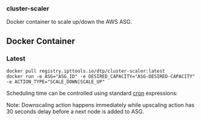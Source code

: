 ### cluster-scaler
Docker container to scale up/down the AWS ASG.  

## Docker Container
### Latest
```
docker pull registry.ipttools.io/dtp/cluster-scaler:latest
docker run -e ASG="ASG_ID" -e DESIRED_CAPACITY="ASG-DESIRED-CAPACITY" -e ACTION_TYPE="SCALE_DOWN|SCALE_UP"
```

Scheduling time can be controlled using standard [cron](https://en.wikipedia.org/wiki/Cron) expressions:


Note: Downscaling action happens immediately while upscaling action has 30 seconds delay before a next node is added to ASG.
